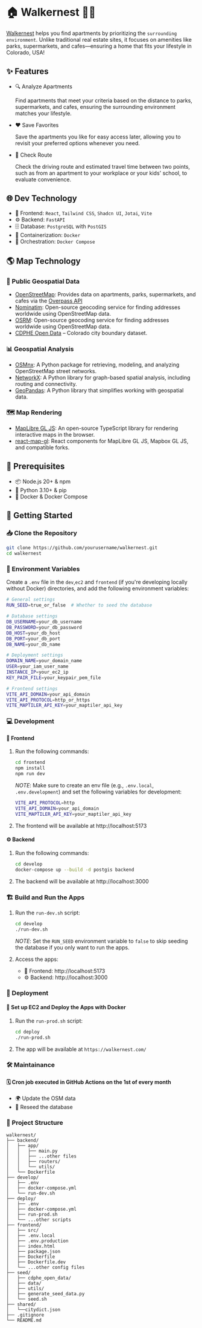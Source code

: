 # 🏠 Walkernest 🚶‍♀️

[Walkernest](https://walkernest.com/) helps you find apartments by prioritizing the `surrounding environment`. Unlike traditional real estate sites, it focuses on amenities like parks, supermarkets, and cafes—ensuring a home that fits your lifestyle in Colorado, USA!

## ✨ Features

- 🔍 Analyze Apartments

  Find apartments that meet your criteria based on the distance to parks, supermarkets, and cafes, ensuring the surrounding environment matches your lifestyle.

- ❤️ Save Favorites

  Save the apartments you like for easy access later, allowing you to revisit your preferred options whenever you need.

- 🚗 Check Route

  Check the driving route and estimated travel time between two points, such as from an apartment to your workplace or your kids' school, to evaluate convenience.

## 🌐 Dev Technology

- 🎨 Frontend: `React`, `Tailwind CSS`, `Shadcn UI`, `Jotai`, `Vite`
- ⚙️ Backend: `FastAPI`
- 🗄️ Database: `PostgreSQL` with `PostGIS`
- 🐳 Containerization: `Docker`
- 🔧 Orchestration: `Docker Compose`

## 🌎 Map Technology

### 📍 Public Geospatial Data

- [OpenStreetMap](https://osm-queries.ldodds.com/): Provides data on apartments, parks, supermarkets, and cafes via the [Overpass API](https://osm-queries.ldodds.com/)
- [Nominatim](https://nominatim.org/): Open-source geocoding service for finding addresses worldwide using OpenStreetMap data.
- [OSRM](https://project-osrm.org/): Open-source geocoding service for finding addresses worldwide using OpenStreetMap data.
- [CDPHE Open Data](https://data-cdphe.opendata.arcgis.com/datasets/d618cdac50ac4ed7882db562c9b0ccfa_4/explore) – Colorado city boundary dataset.

### 📊 Geospatial Analysis

- [OSMnx](https://osmnx.readthedocs.io/en/stable/index.html): A Python package for retrieving, modeling, and analyzing OpenStreetMap street networks.
- [NetworkX](https://networkx.org/): A Python library for graph-based spatial analysis, including routing and connectivity.
- [GeoPandas](https://geopandas.org/en/stable/): A Python library that simplifies working with geospatial data.

### 🗺️ Map Rendering

- [MapLibre GL JS](https://maplibre.org/maplibre-gl-js/docs/): An open-source TypeScript library for rendering interactive maps in the browser.
- [react-map-gl](https://visgl.github.io/react-map-gl/): React components for MapLibre GL JS, Mapbox GL JS, and compatible forks.

## 📌 Prerequisites

- 📦 Node.js 20+ & npm
- 🐍 Python 3.10+ & pip
- 🐳 Docker & Docker Compose

## 🚀 Getting Started

### 📥 Clone the Repository

```sh
git clone https://github.com/yourusername/walkernest.git
cd walkernest
```

### 🔧 Environment Variables

Create a `.env` file in the `dev`,`ec2` and `frontend` (if you're developing locally without Docker) directories, and add the following environment variables:

```sh
# General settings
RUN_SEED=true_or_false  # Whether to seed the database

# Database settings
DB_USERNAME=your_db_username
DB_PASSWORD=your_db_password
DB_HOST=your_db_host
DB_PORT=your_db_port
DB_NAME=your_db_name

# Deployment settings
DOMAIN_NAME=your_domain_name
USER=your_iam_user_name
INSTANCE_IP=your_ec2_ip
KEY_PAIR_FILE=your_keypair_pem_file

# Frontend settings
VITE_API_DOMAIN=your_api_domain
VITE_API_PROTOCOL=http_or_https
VITE_MAPTILER_API_KEY=your_maptiler_api_key
```

### 💻 Development

#### 🎨 Frontend

1. Run the following commands:

   ```sh
   cd frontend
   npm install
   npm run dev
   ```

   _NOTE_: Make sure to create an env file (e.g., `.env.local`, `.env.development`) and set the following variables for development:

   ```sh
   VITE_API_PROTOCOL=http
   VITE_API_DOMAIN=your_api_domain
   VITE_MAPTILER_API_KEY=your_maptiler_api_key
   ```

2. The frontend will be available at http://localhost:5173

#### ⚙️ Backend

1. Run the following commands:

   ```sh
   cd develop
   docker-compose up --build -d postgis backend
   ```

2. The backend will be available at http://localhost:3000

### 🏗 Build and Run the Apps

1. Run the `run-dev.sh` script:

   ```sh
   cd develop
   ./run-dev.sh
   ```

   _NOTE_: Set the `RUN_SEED` environment variable to `false` to skip seeding the database if you only want to run the apps.

2. Access the apps:
   - 🎨 Frontend: http://localhost:5173
   - ⚙️ Backend: http://localhost:3000

### 🚢 Deployment

#### 🏢 Set up EC2 and Deploy the Apps with Docker

1. Run the `run-prod.sh` script:

   ```sh
   cd deploy
   ./run-prod.sh
   ```

2. The app will be available at `https://walkernest.com/`

### 🛠 Maintainance

#### 🗓️ Cron job executed in GitHub Actions on the 1st of every month

- 🌍 Update the OSM data
- 🌱 Reseed the database

### 📂 Project Structure

```
walkernest/
├── backend/
│   ├── app/
│   │   ├── main.py
│   │   ├── ...other files
│   │   ├── routers/
│   │   └── utils/
│   └── Dockerfile
├── develop/
│   ├── .env
│   ├── docker-compose.yml
│   └── run-dev.sh
├── deploy/
│   ├── .env
│   ├── docker-compose.yml
│   ├── run-prod.sh
│   └── ...other scripts
├── frontend/
│   ├── src/
│   ├── .env.local
│   ├── .env.production
│   ├── index.html
│   ├── package.json
│   ├── Dockerfile
│   ├── Dockerfile.dev
│   └── ...other config files
├── seed/
│   ├── cdphe_open_data/
│   ├── data/
│   ├── utils/
│   ├── generate_seed_data.py
│   └── seed.sh
├── shared/
│   └──citydict.json
├── .gitignore
└── README.md
```
